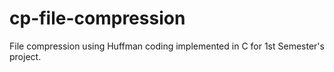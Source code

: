 # cp-file-compression
File compression using Huffman coding implemented in C for 1st Semester's project.

